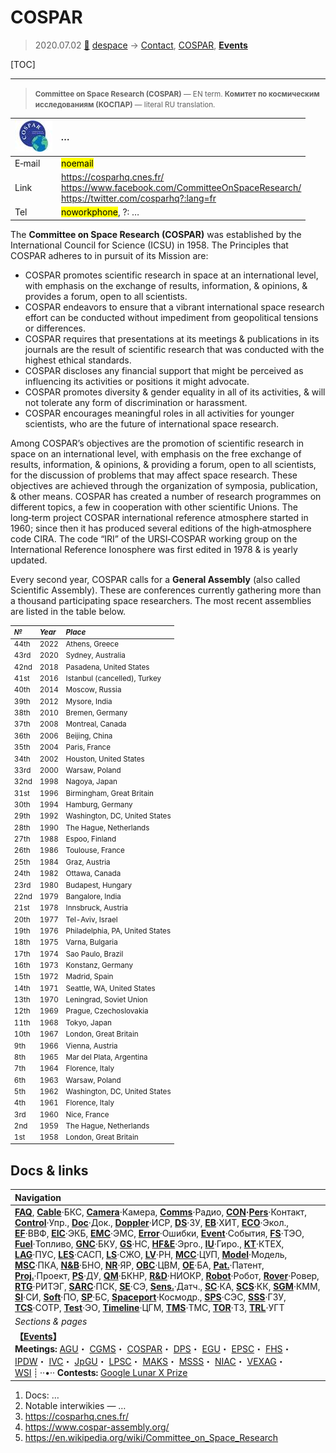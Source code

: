 # COSPAR
> 2020.07.02 [🚀](../index/index.md) [despace](index.md) → [Contact](contact.md), [COSPAR](cospar.md), **[Events](event.md)**

[TOC]

---
> <small>**Committee on Space Research (COSPAR)** — EN term. **Комитет по космическим исследованиям (КОСПАР)** — literal RU translation.</small>

|[![](f/con/c/cospar_logo1_thumb.jpg)](f/con/c/cospar_logo1.png)|*…*|
|:--|:--|
|E‑mail|<mark>noemail</mark>|
|Link|<https://cosparhq.cnes.fr/><br> <https://www.facebook.com/CommitteeOnSpaceResearch/><br> <https://twitter.com/cosparhq?:lang=fr>|
|Tel|<mark>noworkphone</mark>, ?: …|

The **Committee on Space Research (COSPAR)** was established by the International Council for Science (ICSU) in 1958. The Principles that COSPAR adheres to in pursuit of its Mission are:

   - COSPAR promotes scientific research in space at an international level, with emphasis on the exchange of results, information, & opinions, & provides a forum, open to all scientists.
   - COSPAR endeavors to ensure that a vibrant international space research effort can be conducted without impediment from geopolitical tensions or differences.
   - COSPAR requires that presentations at its meetings & publications in its journals are the result of scientific research that was conducted with the highest ethical standards.
   - COSPAR discloses any financial support that might be perceived as influencing its activities or positions it might advocate.
   - COSPAR promotes diversity & gender equality in all of its activities, & will not tolerate any form of discrimination or harassment.
   - COSPAR encourages meaningful roles in all activities for younger scientists, who are the future of international space research.

Among COSPAR’s objectives are the promotion of scientific research in space on an international level, with emphasis on the free exchange of results, information, & opinions, & providing a forum, open to all scientists, for the discussion of problems that may affect space research. These objectives are achieved through the organization of symposia, publication, & other means. COSPAR has created a number of research programmes on different topics, a few in cooperation with other scientific Unions. The long‑term project COSPAR international reference atmosphere started in 1960; since then it has produced several editions of the high‑atmosphere code CIRA. The code “IRI” of the URSI‑COSPAR working group on the International Reference Ionosphere was first edited in 1978 & is yearly updated.

Every second year, COSPAR calls for a **General Assembly** (also called Scientific Assembly). These are conferences currently gathering more than a thousand participating space researchers. The most recent assemblies are listed in the table below.

<small>

|*№*|*Year*|*Place*|
|:--|:--|:--|
|44th|2022|Athens, Greece|
|43rd|2020|Sydney, Australia|
|42nd|2018|Pasadena, United States|
|41st|2016|Istanbul (cancelled), Turkey|
|40th|2014|Moscow, Russia|
|39th|2012|Mysore, India|
|38th|2010|Bremen, Germany|
|37th|2008|Montreal, Canada|
|36th|2006|Beijing, China|
|35th|2004|Paris, France|
|34th|2002|Houston, United States|
|33rd|2000|Warsaw, Poland|
|32nd|1998|Nagoya, Japan|
|31st|1996|Birmingham, Great Britain|
|30th|1994|Hamburg, Germany|
|29th|1992|Washington, DC, United States|
|28th|1990|The Hague, Netherlands|
|27th|1988|Espoo, Finland|
|26th|1986|Toulouse, France|
|25th|1984|Graz, Austria|
|24th|1982|Ottawa, Canada|
|23rd|1980|Budapest, Hungary|
|22nd|1979|Bangalore, India|
|21st|1978|Innsbruck, Austria|
|20th|1977|Tel-Aviv, Israel|
|19th|1976|Philadelphia, PA, United States|
|18th|1975|Varna, Bulgaria|
|17th|1974|Sao Paulo, Brazil|
|16th|1973|Konstanz, Germany|
|15th|1972|Madrid, Spain|
|14th|1971|Seattle, WA, United States|
|13th|1970|Leningrad, Soviet Union|
|12th|1969|Prague, Czechoslovakia|
|11th|1968|Tokyo, Japan|
|10th|1967|London, Great Britain|
|9th|1966|Vienna, Austria|
|8th|1965|Mar del Plata, Argentina|
|7th|1964|Florence, Italy|
|6th|1963|Warsaw, Poland|
|5th|1962|Washington, DC, United States|
|4th|1961|Florence, Italy|
|3rd|1960|Nice, France|
|2nd|1959|The Hague, Netherlands|
|1st|1958|London, Great Britain|

</small>



## Docs & links
|Navigation|
|:--|
|**[FAQ](faq.md)**, **[Cable](cable.md)**·БКС, **[Camera](cam.md)**·Камера, **[Comms](comms.md)**·Радио, **[CON](contact.md)·[Pers](person.md)**·Контакт, **[Control](control.md)**·Упр., **[Doc](doc.md)**·Док., **[Doppler](doppler.md)**·ИСР, **[DS](ds.md)**·ЗУ, **[EB](eb.md)**·ХИТ, **[ECO](ecology.md)**·Экол., **[EF](ef.md)**·ВВФ, **[ElC](elc.md)**·ЭКБ, **[EMC](emc.md)**·ЭМС, **[Error](error.md)**·Ошибки, **[Event](event.md)**·События, **[FS](fs.md)**·ТЭО, **[Fuel](fuel.md)**·Топливо, **[GNC](gnc.md)**·БКУ, **[GS](scs.md)**·НС, **[HF&E](hfe.md)**·Эрго., **[IU](iu.md)**·Гиро., **[KT](kt.md)**·КТЕХ, **[LAG](lag.md)**·ПУC, **[LES](les.md)**·САСП, **[LS](ls.md)**·СЖО, **[LV](lv.md)**·РН, **[MCC](mcc.md)**·ЦУП, **[Model](model.md)**·Модель, **[MSC](sc.md)**·ПКА, **[N&B](nnb.md)**·БНО, **[NR](nr.md)**·ЯР, **[OBC](obc.md)**·ЦВМ, **[OE](oe.md)**·БА, **[Pat.](патент.md)**·Патент, **[Proj.](project.md)**·Проект, **[PS](ps.md)**·ДУ, **[QM](qm.md)**·БКНР, **[R&D](rnd.md)**·НИОКР, **[Robot](robotics.md)**·Робот, **[Rover](rover.md)**·Ровер, **[RTG](rtg.md)**·РИТЭГ, **[SARC](sarc.md)**·ПСК, **[SE](se.md)**·СЭ, **[Sens.](sensor.md)**·Датч., **[SC](sc.md)**·КА, **[SCS](scs.md)**·КК, **[SGM](sgm.md)**·КММ, **[SI](si.md)**·СИ, **[Soft](soft.md)**·ПО, **[SP](sp.md)**·БС, **[Spaceport](spaceport.md)**·Космодр., **[SPS](sps.md)**·СЭС, **[SSS](sss.md)**·ГЗУ, **[TCS](tcs.md)**·СОТР, **[Test](test.md)**·ЭО, **[Timeline](timeline.md)**·ЦГМ, **[TMS](tms.md)**·ТМС, **[TOR](tor.md)**·ТЗ, **[TRL](trl.md)**·УГТ|
|*Sections & pages*|
|**【[Events](event.md)】**<br> **Meetings:** [AGU](agu.md)・ [CGMS](cgms.md)・ [COSPAR](cospar.md)・ [DPS](dps.md)・ [EGU](egu.md)・ [EPSC](epsc.md)・ [FHS](fhs.md)・ [IPDW](ipdw.md)・ [IVC](ivc.md)・ [JpGU](jpgu.md)・ [LPSC](lpsc.md)・ [MAKS](maks.md)・ [MSSS](msss.md)・ [NIAC](niac_program.md)・ [VEXAG](vexag.md)・ [WSI](wsi.md) ┊ ··•·· **Contests:** [Google Lunar X Prize](google_lunar_x_prize.md)|

   1. Docs: …
   1. Notable interwikies — …
   1. <https://cosparhq.cnes.fr/>
   1. <https://www.cospar-assembly.org/>
   1. <https://en.wikipedia.org/wiki/Committee_on_Space_Research>
